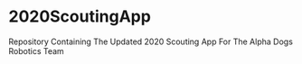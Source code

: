 # 2020ScoutingApp
Repository Containing The Updated 2020 Scouting App For The Alpha Dogs Robotics Team
